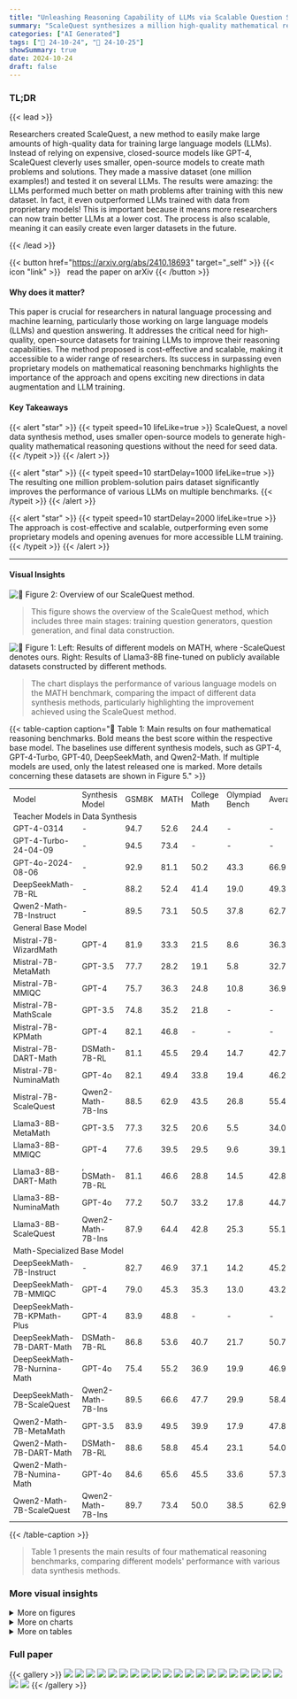 ```yaml
---
title: "Unleashing Reasoning Capability of LLMs via Scalable Question Synthesis from Scratch"
summary: "ScaleQuest synthesizes a million high-quality mathematical reasoning problems using efficient open-source methods, substantially boosting LLM reasoning performance."
categories: ["AI Generated"]
tags: ["🔖 24-10-24", "🤗 24-10-25"]
showSummary: true
date: 2024-10-24
draft: false
---
```


### TL;DR


{{< lead >}}

Researchers created ScaleQuest, a new method to easily make large amounts of high-quality data for training large language models (LLMs).  Instead of relying on expensive, closed-source models like GPT-4, ScaleQuest cleverly uses smaller, open-source models to create math problems and solutions. They made a massive dataset (one million examples!) and tested it on several LLMs.  The results were amazing: the LLMs performed much better on math problems after training with this new dataset.  In fact, it even outperformed LLMs trained with data from proprietary models!  This is important because it means more researchers can now train better LLMs at a lower cost. The process is also scalable, meaning it can easily create even larger datasets in the future.

{{< /lead >}}


{{< button href="https://arxiv.org/abs/2410.18693" target="_self" >}}
{{< icon "link" >}} &nbsp; read the paper on arXiv
{{< /button >}}

#### Why does it matter?
This paper is crucial for researchers in natural language processing and machine learning, particularly those working on large language models (LLMs) and question answering. It addresses the critical need for high-quality, open-source datasets for training LLMs to improve their reasoning capabilities. The method proposed is cost-effective and scalable, making it accessible to a wider range of researchers. Its success in surpassing even proprietary models on mathematical reasoning benchmarks highlights the importance of the approach and opens exciting new directions in data augmentation and LLM training.
#### Key Takeaways

{{< alert "star" >}}
{{< typeit speed=10 lifeLike=true >}} ScaleQuest, a novel data synthesis method, uses smaller open-source models to generate high-quality mathematical reasoning questions without the need for seed data. {{< /typeit >}}
{{< /alert >}}

{{< alert "star" >}}
{{< typeit speed=10 startDelay=1000 lifeLike=true >}} The resulting one million problem-solution pairs dataset significantly improves the performance of various LLMs on multiple benchmarks. {{< /typeit >}}
{{< /alert >}}

{{< alert "star" >}}
{{< typeit speed=10 startDelay=2000 lifeLike=true >}} The approach is cost-effective and scalable, outperforming even some proprietary models and opening avenues for more accessible LLM training. {{< /typeit >}}
{{< /alert >}}

------
#### Visual Insights



![](figures/figures_3_0.png "🔼 Figure 2: Overview of our ScaleQuest method.")

> This figure shows the overview of the ScaleQuest method, which includes three main stages: training question generators, question generation, and final data construction.





![](charts/charts_1_0.png "🔼 Figure 1: Left: Results of different models on MATH, where -ScaleQuest denotes ours. Right: Results of Llama3-8B fine-tuned on publicly available datasets constructed by different methods.")

> The chart displays the performance of various language models on the MATH benchmark, comparing the impact of different data synthesis methods, particularly highlighting the improvement achieved using the ScaleQuest method.





{{< table-caption caption="🔽 Table 1: Main results on four mathematical reasoning benchmarks. Bold means the best score within the respective base model. The baselines use different synthesis models, such as GPT-4, GPT-4-Turbo, GPT-40, DeepSeekMath, and Qwen2-Math. If multiple models are used, only the latest released one is marked. More details concerning these datasets are shown in Figure 5." >}}
<table id='2' style='font-size:14px'><tr><td>Model</td><td>Synthesis Model</td><td>GSM8K</td><td>MATH</td><td>College Math</td><td>Olympiad Bench</td><td>Average</td></tr><tr><td colspan="7">Teacher Models in Data Synthesis</td></tr><tr><td>GPT-4-0314</td><td>-</td><td>94.7</td><td>52.6</td><td>24.4</td><td>-</td><td>-</td></tr><tr><td>GPT-4-Turbo-24-04-09</td><td>-</td><td>94.5</td><td>73.4</td><td>-</td><td>-</td><td>-</td></tr><tr><td>GPT-4o-2024-08-06</td><td>-</td><td>92.9</td><td>81.1</td><td>50.2</td><td>43.3</td><td>66.9</td></tr><tr><td>DeepSeekMath-7B-RL</td><td>-</td><td>88.2</td><td>52.4</td><td>41.4</td><td>19.0</td><td>49.3</td></tr><tr><td>Qwen2-Math-7B-Instruct</td><td>-</td><td>89.5</td><td>73.1</td><td>50.5</td><td>37.8</td><td>62.7</td></tr><tr><td colspan="7">General Base Model</td></tr><tr><td>Mistral-7B- WizardMath</td><td>GPT-4</td><td>81.9</td><td>33.3</td><td>21.5</td><td>8.6</td><td>36.3</td></tr><tr><td>Mistral-7B-MetaMath</td><td>GPT-3.5</td><td>77.7</td><td>28.2</td><td>19.1</td><td>5.8</td><td>32.7</td></tr><tr><td>Mistral-7B-MMIQC</td><td>GPT-4</td><td>75.7</td><td>36.3</td><td>24.8</td><td>10.8</td><td>36.9</td></tr><tr><td>Mistral-7B-MathScale</td><td>GPT-3.5</td><td>74.8</td><td>35.2</td><td>21.8</td><td>-</td><td>-</td></tr><tr><td>Mistral-7B-KPMath</td><td>GPT-4</td><td>82.1</td><td>46.8</td><td>-</td><td>-</td><td>-</td></tr><tr><td>Mistral-7B-DART-Math</td><td>DSMath-7B-RL</td><td>81.1</td><td>45.5</td><td>29.4</td><td>14.7</td><td>42.7</td></tr><tr><td>Mistral-7B-NuminaMath</td><td>GPT-4o</td><td>82.1</td><td>49.4</td><td>33.8</td><td>19.4</td><td>46.2</td></tr><tr><td>Mistral-7B-ScaleQuest</td><td>Qwen2-Math-7B-Ins</td><td>88.5</td><td>62.9</td><td>43.5</td><td>26.8</td><td>55.4</td></tr><tr><td>Llama3-8B-MetaMath</td><td>GPT-3.5</td><td>77.3</td><td>32.5</td><td>20.6</td><td>5.5</td><td>34.0</td></tr><tr><td>Llama3-8B-MMIQC</td><td>GPT-4</td><td>77.6</td><td>39.5</td><td>29.5</td><td>9.6</td><td>39.1</td></tr><tr><td>Llama3-8B-DART-Math</td><td>, DSMath-7B-RL</td><td>81.1</td><td>46.6</td><td>28.8</td><td>14.5</td><td>42.8</td></tr><tr><td>Llama3-8B-NuminaMath</td><td>GPT-4o</td><td>77.2</td><td>50.7</td><td>33.2</td><td>17.8</td><td>44.7</td></tr><tr><td>Llama3-8B-ScaleQuest</td><td>Qwen2-Math-7B-Ins</td><td>87.9</td><td>64.4</td><td>42.8</td><td>25.3</td><td>55.1</td></tr><tr><td colspan="7">Math-Specialized Base Model</td></tr><tr><td>DeepSeekMath-7B-Instruct</td><td>-</td><td>82.7</td><td>46.9</td><td>37.1</td><td>14.2</td><td>45.2</td></tr><tr><td>DeepSeekMath-7B-MMIQC</td><td>GPT-4</td><td>79.0</td><td>45.3</td><td>35.3</td><td>13.0</td><td>43.2</td></tr><tr><td>DeepSeekMath-7B-KPMath-Plus</td><td>GPT-4</td><td>83.9</td><td>48.8</td><td>-</td><td>-</td><td>-</td></tr><tr><td>DeepSeekMath-7B-DART-Math</td><td>DSMath-7B-RL</td><td>86.8</td><td>53.6</td><td>40.7</td><td>21.7</td><td>50.7</td></tr><tr><td>DeepSeekMath-7B-Nurnina-Math</td><td>GPT-4o</td><td>75.4</td><td>55.2</td><td>36.9</td><td>19.9</td><td>46.9</td></tr><tr><td>DeepSeekMath-7B-ScaleQuest</td><td>Qwen2-Math-7B-Ins</td><td>89.5</td><td>66.6</td><td>47.7</td><td>29.9</td><td>58.4</td></tr><tr><td>Qwen2-Math-7B-MetaMath</td><td>GPT-3.5</td><td>83.9</td><td>49.5</td><td>39.9</td><td>17.9</td><td>47.8</td></tr><tr><td>Qwen2-Math-7B-DART-Math</td><td>DSMath-7B-RL</td><td>88.6</td><td>58.8</td><td>45.4</td><td>23.1</td><td>54.0</td></tr><tr><td>Qwen2-Math-7B-Numina-Math</td><td>GPT-4o</td><td>84.6</td><td>65.6</td><td>45.5</td><td>33.6</td><td>57.3</td></tr><tr><td>Qwen2-Math-7B-ScaleQuest</td><td>Qwen2-Math-7B-Ins</td><td>89.7</td><td>73.4</td><td>50.0</td><td>38.5</td><td>62.9</td></tr></table>{{< /table-caption >}}

> Table 1 presents the main results of four mathematical reasoning benchmarks, comparing different models' performance with various data synthesis methods.



### More visual insights

<details>
<summary>More on figures
</summary>


![](figures/figures_15_0.png "🔼 Figure 2: Overview of our ScaleQuest method.")

> The figure illustrates the overall process of the ScaleQuest method, starting from training question generators to constructing the final dataset.


![](figures/figures_18_0.png "🔼 Figure 1: Left: Results of different models on MATH, where -ScaleQuest denotes ours. Right: Results of Llama3-8B fine-tuned on publicly available datasets constructed by different methods.")

> The figure shows the performance comparison of various LLMs on MATH benchmark and Llama3-8B fine-tuned on different publicly available datasets.


![](figures/figures_20_0.png "🔼 Figure 1: Left: Results of different models on MATH, where -ScaleQuest denotes ours. Right: Results of Llama3-8B fine-tuned on publicly available datasets constructed by different methods.")

> The figure shows the performance comparison of different LLMs on MATH benchmark with and without using ScaleQuest dataset and also the comparison of Llama3-8B fine-tuned on different publicly available datasets.


</details>



<details>
<summary>More on charts
</summary>


![](charts/charts_1_1.png "🔼 Figure 1: Left: Results of different models on MATH, where -ScaleQuest denotes ours. Right: Results of Llama3-8B fine-tuned on publicly available datasets constructed by different methods.")

> The chart displays the performance of various models on the MATH benchmark, comparing the performance gains achieved using different data synthesis methods, notably highlighting the performance boost from the ScaleQuest method.


![](charts/charts_1_2.png "🔼 Figure 1: Left: Results of different models on MATH, where -ScaleQuest denotes ours. Right: Results of Llama3-8B fine-tuned on publicly available datasets constructed by different methods.")

> The chart displays the performance of various models on the MATH benchmark and Llama3-8B fine-tuned on different datasets, highlighting the impact of ScaleQuest.


![](charts/charts_3_0.png "🔼 Figure 3: The difficulty distribution of two real-world datasets and two synthetic datasets. The difficulty score is calculated based solely on the problem part.")

> The chart displays the distribution of difficulty scores for two real-world datasets (GSM8K and MATH) and two synthetic datasets generated using a question fine-tuning method.


![](charts/charts_4_0.png "🔼 Figure 4: The solvability and difficulty of the raw questions generated by the QFT model and the optimized ones.")

> The chart displays the solvability and difficulty ratios of questions before and after optimization using two different optimization models.


![](charts/charts_8_0.png "🔼 Figure 5: A comparison of the synthetic dataset generated by the raw instruct model, the model after QFT, the model after QPO, and the final dataset after applying reward filtering. The evaluation covers question solvability, difficulty, and instruction tuning effectiveness on Llama3-8B.")

> The chart compares the solvability, difficulty, and accuracy of a synthetic dataset generated using different stages of a question generation method, showing improvements at each stage.


![](charts/charts_15_0.png "🔼 Figure 1: Left: Results of different models on MATH, where -ScaleQuest denotes ours. Right: Results of Llama3-8B fine-tuned on publicly available datasets constructed by different methods.")

> The chart displays a comparison of various LLMs' performance on the MATH benchmark, showcasing the improvement achieved using the ScaleQuest dataset.


![](charts/charts_15_1.png "🔼 Figure 1: Left: Results of different models on MATH, where -ScaleQuest denotes ours. Right: Results of Llama3-8B fine-tuned on publicly available datasets constructed by different methods.")

> The chart displays the performance of various models on the MATH benchmark, comparing the impact of different data synthesis methods, including ScaleQuest, on model accuracy.


</details>



<details>
<summary>More on tables
</summary>


{{< table-caption caption="🔽 Table 1: Main results on four mathematical reasoning benchmarks. Bold means the best score within the respective base model. The baselines use different synthesis models, such as GPT-4, GPT-4-Turbo, GPT-40, DeepSeekMath, and Qwen2-Math. If multiple models are used, only the latest released one is marked. More details concerning these datasets are shown in Figure 5." >}}
<table id='2' style='font-size:14px'><tr><td>Questions Source</td><td>Response Synthesis Model</td><td>GSM8K</td><td>MATH</td><td>College Math</td><td>Olympiad Bench</td><td>Average</td></tr><tr><td>MetaMath</td><td>Qwen2-Math-7B-Instruct</td><td>84.5</td><td>53.8</td><td>40.1</td><td>22.1</td><td>50.1</td></tr><tr><td>OrcaMath</td><td>Qwen2-Math-7B-Instruct</td><td>84.2</td><td>53.7</td><td>40.5</td><td>23.7</td><td>50.5</td></tr><tr><td>NuminaMath</td><td>Qwen2-Math-7B-Instruct</td><td>86.0</td><td>65.9</td><td>46.1</td><td>30.2</td><td>57.1</td></tr><tr><td>ScaleQuest</td><td>Qwen2-Math-7B-Instruct</td><td>89.5</td><td>66.6</td><td>47.7</td><td>29.9</td><td>58.4</td></tr></table>{{< /table-caption >}}

> Table 1 presents the main results of four mathematical reasoning benchmarks, comparing the performance of various models using different data synthesis methods.


{{< table-caption caption="🔽 Table 1: Main results on four mathematical reasoning benchmarks. Bold means the best score within the respective base model. The baselines use different synthesis models, such as GPT-4, GPT-4-Turbo, GPT-40, DeepSeekMath, and Qwen2-Math. If multiple models are used, only the latest released one is marked. More details concerning these datasets are shown in Figure 5." >}}
<table id='4' style='font-size:16px'><tr><td>Synthetic Dataset</td><td># Samples</td><td>GSM8K</td><td>MATH</td><td>College Math</td><td>Olympiad Bench</td><td>Average</td></tr><tr><td>ScaleQuest-DSMath</td><td>400K</td><td>87.6</td><td>52.2</td><td>39.8</td><td>19.4</td><td>49.8</td></tr><tr><td>ScaleQuest-Qwen2-Math</td><td>400K</td><td>86.8</td><td>56.1</td><td>39.6</td><td>18.7</td><td>50.3</td></tr><tr><td>Mixed</td><td>400K</td><td>87.8</td><td>58.0</td><td>40.1</td><td>22.2</td><td>52.0</td></tr></table>{{< /table-caption >}}

> Table 1 presents the main results of four mathematical reasoning benchmarks, comparing the performance of different models using various data synthesis methods.


{{< table-caption caption="🔽 Table 1: Main results on four mathematical reasoning benchmarks. Bold means the best score within the respective base model. The baselines use different synthesis models, such as GPT-4, GPT-4-Turbo, GPT-40, DeepSeekMath, and Qwen2-Math. If multiple models are used, only the latest released one is marked. More details concerning these datasets are shown in Figure 5." >}}
<table id='2' style='font-size:16px'><tr><td colspan="2">Phase</td><td>Type</td><td># Samples</td><td>GPU hours</td><td>Cost ($)</td></tr><tr><td rowspan="2">QFT</td><td>Training DSMath-QFT</td><td>Train</td><td>15K</td><td>2.0</td><td>2.6</td></tr><tr><td>Training Qwen2-Math-QFT</td><td>Train</td><td>15K</td><td>1.9</td><td>2.5</td></tr><tr><td rowspan="3">QPO</td><td>Generate Questions</td><td>Infer</td><td>10Kx2</td><td>0.4</td><td>0.5</td></tr><tr><td>Construct Preference Data</td><td>API</td><td>10Kx2</td><td>-</td><td>6.2</td></tr><tr><td>QPO Training</td><td>Train</td><td>10Kx2</td><td>6.6</td><td>8.5</td></tr><tr><td rowspan="4">Data Synthesis</td><td>Question Generation</td><td>Infer</td><td>2M</td><td>38.4</td><td>49.5</td></tr><tr><td>solvability & difficulty check</td><td>Infer</td><td>2M</td><td>110.6</td><td>142.7</td></tr><tr><td>Response Generation</td><td>Infer</td><td>1Mx5</td><td>251.0</td><td>323.8</td></tr><tr><td>Reward Scoring</td><td>Infer</td><td>1Mx5</td><td>112.0</td><td>144.5</td></tr><tr><td colspan="3">Total</td><td>1M</td><td>522.9</td><td>680.8</td></tr><tr><td colspan="3">GPT-4 cost (generating the same number of tokens)</td><td>-</td><td>-</td><td>24,939.5</td></tr><tr><td colspan="3">GPT-4o cost (generating the same number of tokens)</td><td>-</td><td>-</td><td>6,115.9</td></tr></table>{{< /table-caption >}}

> Table 1 presents the main results of four mathematical reasoning benchmarks, comparing different models' performance using various data synthesis methods and highlighting the best performance achieved within each base model.


{{< table-caption caption="🔽 Table 1: Main results on four mathematical reasoning benchmarks. Bold means the best score within the respective base model. The baselines use different synthesis models, such as GPT-4, GPT-4-Turbo, GPT-40, DeepSeekMath, and Qwen2-Math. If multiple models are used, only the latest released one is marked. More details concerning these datasets are shown in Figure 5." >}}
<br><table id='2' style='font-size:16px'><tr><td>REFERENCES</td></tr><tr><td></td></tr><tr><td>Zhangir Azerbayev, Hailey Schoelkopf, Keiran Paster, Marco Dos Santos, Stephen McAleer, Al- bert Q Jiang, Jia Deng, Stella Biderman, and Sean Welleck. Llemma: An open language model for mathematics. arXiv preprint arXiv:2310.10631, 2023. Zheng Cai, Maosong Cao, Haojiong Chen, Kai Chen, Keyu Chen, Xin Chen, Xun Chen, Zehui Chen, Zhi Chen, Pei Chu, et al. Internlm2 technical report. arXiv preprint arXiv:2403.17297, 2024.</td></tr><tr><td>Jiaao Chen, Xiaoman Pan, Dian Yu, Kaiqiang Song, Xiaoyang Wang, Dong Yu, and Jianshu Chen. Skills-in-context prompting: Unlocking compositionality in large language models. arXiv preprint arXiv:2308.00304, 2023.</td></tr><tr><td>Wenhu Chen, Xueguang Ma, Xinyi Wang, and William w Cohen. Program of thoughts prompt- ing: Disentangling computation from reasoning for numerical reasoning tasks. arXiv preprint arXiv:2211.12588, 2022.</td></tr><tr><td>Yew Ken Chia, Guizhen Chen, Luu Anh Tuan, Soujanya Poria, and Lidong Bing. Contrastive chain- of-thought prompting. arXiv preprint arXiv:2311.09277, 2023.</td></tr><tr><td>Karl Cobbe, Vineet Kosaraju, Mohammad Bavarian, Mark Chen, Heewoo Jun, Lukasz Kaiser, Matthias Plappert, Jerry Tworek, Jacob Hilton, Reiichiro Nakano, et al. Training verifiers to solve math word problems. arXiv preprint arXiv:2110.14168, 2021.</td></tr><tr><td>Aniket Didolkar, Anirudh Goyal, Nan Rosemary Ke, Siyuan Guo, Michal Valko, Timothy Lillicrap, Danilo Rezende, Yoshua Bengio, Michael Mozer, and Sanjeev Arora. Metacognitive capabilities of llms: An exploration in mathematical problem solving. arXiv preprint arXiv:2405.12205, 2024.</td></tr><tr><td>Abhimanyu Dubey, Abhinav Jauhri, Abhinav Pandey, Abhishek Kadian, Ahmad Al-Dahle, Aiesha Letman, Akhil Mathur, Alan Schelten, Amy Yang, Angela Fan, et al. The llama 3 herd of models. arXiv preprint arXiv:2407.21783, 2024.</td></tr><tr><td>Run-Ze Fan, Xuefeng Li, Haoyang Zou, Junlong Li, Shwai He, Ethan Chern, Jiewen Hu, and Pengfei Liu. Reformatted alignment. arXiv preprint arXiv:2402.12219, 2024.</td></tr><tr><td>Luyu Gao, Aman Madaan, Shuyan Zhou, Uri Alon, Pengfei Liu, Yiming Yang, Jamie Callan, and Graham Neubig. Pal: Program-aided language models. In International Conference on Machine Learning, pp. 10764-10799. PMLR, 2023.</td></tr><tr><td>Zhibin Gou, Zhihong Shao, Yeyun Gong, Yujiu Yang, Minlie Huang, Nan Duan, Weizhu Chen, et al. Tora: A tool-integrated reasoning agent for mathematical problem solving. arXiv preprint arXiv:2309.17452, 2023.</td></tr><tr><td>Chaoqun He, Renjie Luo, Yuzhuo Bai, Shengding Hu, Zhen Leng Thai, Junhao Shen, Jinyi Hu, Xu Han, Yujie Huang, Yuxiang Zhang, et al. Olympiadbench: A challenging benchmark for promoting agi with olympiad-level bilingual multimodal scientific problems. arXiv preprint arXiv:2402.14008, 2024.</td></tr><tr><td>Dan Hendrycks, Collin Burns, Saurav Kadavath, Akul Arora, Steven Basart, Eric Tang, Dawn Song, and Jacob Steinhardt. Measuring mathematical problem solving with the math dataset. arXiv preprint arXiv:2103.03874, 2021.</td></tr><tr><td>Yiming Huang, Xiao Liu, Yeyun Gong, Zhibin Gou, Yelong Shen, Nan Duan, and Weizhu Chen. Key-point-driven data synthesis with its enhancement on mathematical reasoning. arXiv preprint arXiv:2403.02333, 2024a.</td></tr><tr><td>Yinya Huang, Xiaohan Lin, Zhengying Liu, Qingxing Cao, Huajian Xin, Haiming Wang, Zhenguo Li, Linqi Song, and Xiaodan Liang. Mustard: Mastering uniform synthesis of theorem and proof data. arXiv preprint arXiv:2402.08957, 2024b.</td></tr></table>{{< /table-caption >}}

> Table 1 presents the main results of four mathematical reasoning benchmarks comparing different models and data synthesis methods, showing ScaleQuest's significant outperformance.


{{< table-caption caption="🔽 Table 1: Main results on four mathematical reasoning benchmarks. Bold means the best score within the respective base model. The baselines use different synthesis models, such as GPT-4, GPT-4-Turbo, GPT-40, DeepSeekMath, and Qwen2-Math. If multiple models are used, only the latest released one is marked." >}}
<table id='4' style='font-size:14px'><tr><td>Dataset</td><td>Size</td><td>Synthesis Model</td><td>Public</td></tr><tr><td>WizardMath uo et al 2023</td><td>96K</td><td>GPT-4</td><td></td></tr><tr><td>MetaMath Yu et al 23a</td><td>395K</td><td>GPT-3.5-Turbo</td><td></td></tr><tr><td>MMIQC LIU & Yao 24 1tra et a 24</td><td>2294K</td><td>GPT-4 & GPT-3.5-Turbo & Human</td><td></td></tr><tr><td>Orca-Math Xwin-Math 1 et al )24a</td><td>200K 1440K</td><td>GPT-4-Turbo</td><td></td></tr><tr><td>KPMath-Plus Huang et al 2024a</td><td>1576K</td><td>GPT-4-Turbo GPT-4</td><td>X</td></tr><tr><td>MathsScale lang et al 2024</td><td>2021K</td><td>GPT-3.5 & Human</td><td>X</td></tr><tr><td>DART-Math long et al 2024</td><td>585K</td><td>DeepSeekMath-7B-RL</td><td>V</td></tr><tr><td>Numina-Math L1 et al. 2024c</td><td>860K</td><td>GPT-4 & GPT-4o</td><td></td></tr><tr><td>ScaleQuest</td><td>1000K</td><td>DeepSeekMath-7B-RL Qwen2-Math-7B-Instruct</td><td>V</td></tr></table>{{< /table-caption >}}

> Table 1 presents the main results of four mathematical reasoning benchmarks, comparing the performance of different models using various data synthesis methods.


{{< table-caption caption="🔽 Table 1: Main results on four mathematical reasoning benchmarks. Bold means the best score within the respective base model. The baselines use different synthesis models, such as GPT-4, GPT-4-Turbo, GPT-40, DeepSeekMath, and Qwen2-Math. If multiple models are used, only the latest released one is marked. More details concerning these datasets are shown in Figure 5." >}}
<table id='1' style='font-size:14px'><tr><td>Examples for Solvability Optimization</td></tr><tr><td>Problems 1 (Before Optimization):</td></tr><tr><td>There are 10 survivors in an emergency room. Each survivor is either a child, a woman, or a man. If there are 4 men and 3 times as many women as men, how many children are there?</td></tr><tr><td>Problems 1 (After Optimization):</td></tr><tr><td>There are 10 survivors in an emergency room. Each survivor is either a child, a woman, or a man. If there are 4 men and an equal number of women as men, how many children are there?</td></tr><tr><td>Problems 2 (Before Optimization):</td></tr><tr><td>How many sides does a polygon have if it is a regular polygon?</td></tr><tr><td>Problems 2 (After Optimization):</td></tr><tr><td>How many sides does a regular polygon have if each interior angle is 120 degrees?</td></tr><tr><td>Problems 3 (Before Optimization):</td></tr><tr><td>Find the sum of the first three terms of this series.</td></tr><tr><td>Problems 3 (After Optimization):</td></tr><tr><td>Calculate the sum of the first three terms of the arithmetic series where the first term is 5 and the common difference is 3.</td></tr></table>{{< /table-caption >}}

> Table 1 presents the main results of four mathematical reasoning benchmarks comparing different models' performance with various data synthesis methods.


{{< table-caption caption="🔽 Table 1: Main results on four mathematical reasoning benchmarks. Bold means the best score within the respective base model. The baselines use different synthesis models, such as GPT-4, GPT-4-Turbo, GPT-40, DeepSeekMath, and Qwen2-Math. If multiple models are used, only the latest released one is marked. More details concerning these datasets are shown in Figure 5." >}}
<br><table id='4' style='font-size:14px'><tr><td>Problems 1 (Before Optimization):</td></tr><tr><td>How many 4-digit positive integers are there?</td></tr><tr><td>Problems 1 (After Optimization):</td></tr><tr><td>How many 4-digit positive integers can be formed using non-repeating digits where the sum of these digits must be even, and the integers fall within the range of 1000 to 9999?</td></tr><tr><td>Problems 2 (Before Optimization):</td></tr><tr><td>The average of 15 numbers is 32. An additional number is then added to the list, and the new average of the 16 numbers is 34. What number was added to the list?</td></tr><tr><td>Problems 2 (After Optimization): The average of 15 positive integers is 32, but one integer fluctuates to 30 before adding a new number. After adding this new number, the average of the 16 integers becomes 34. Calculate the added number and find the standard deviation of all 16 integers, considering their ascending order.</td></tr><tr><td>Problems 3 (Before Optimization):</td></tr><tr><td></td></tr><tr><td>A fair coin is tossed 50 times, what is the probability of getting heads at least 25 times? Problems 3 (After Optimization):</td></tr><tr><td>A fair coin is tossed 50 times; what is the probability of obtaining heads at least 25 times, and can you also calculate the expected number, variance, and standard deviation of heads while determining the likelihood that the total number of heads exceeds 30?</td></tr></table>{{< /table-caption >}}

> Table 1 presents the main results of four mathematical reasoning benchmarks, comparing various models' performance using different data synthesis methods.


</details>


### Full paper

{{< gallery >}}
<img src="paper_images/1.png" class="grid-w50 md:grid-w33 xl:grid-w25" />
<img src="paper_images/2.png" class="grid-w50 md:grid-w33 xl:grid-w25" />
<img src="paper_images/3.png" class="grid-w50 md:grid-w33 xl:grid-w25" />
<img src="paper_images/4.png" class="grid-w50 md:grid-w33 xl:grid-w25" />
<img src="paper_images/5.png" class="grid-w50 md:grid-w33 xl:grid-w25" />
<img src="paper_images/6.png" class="grid-w50 md:grid-w33 xl:grid-w25" />
<img src="paper_images/7.png" class="grid-w50 md:grid-w33 xl:grid-w25" />
<img src="paper_images/8.png" class="grid-w50 md:grid-w33 xl:grid-w25" />
<img src="paper_images/9.png" class="grid-w50 md:grid-w33 xl:grid-w25" />
<img src="paper_images/10.png" class="grid-w50 md:grid-w33 xl:grid-w25" />
<img src="paper_images/11.png" class="grid-w50 md:grid-w33 xl:grid-w25" />
<img src="paper_images/12.png" class="grid-w50 md:grid-w33 xl:grid-w25" />
<img src="paper_images/13.png" class="grid-w50 md:grid-w33 xl:grid-w25" />
<img src="paper_images/14.png" class="grid-w50 md:grid-w33 xl:grid-w25" />
<img src="paper_images/15.png" class="grid-w50 md:grid-w33 xl:grid-w25" />
<img src="paper_images/16.png" class="grid-w50 md:grid-w33 xl:grid-w25" />
<img src="paper_images/17.png" class="grid-w50 md:grid-w33 xl:grid-w25" />
<img src="paper_images/18.png" class="grid-w50 md:grid-w33 xl:grid-w25" />
<img src="paper_images/19.png" class="grid-w50 md:grid-w33 xl:grid-w25" />
<img src="paper_images/20.png" class="grid-w50 md:grid-w33 xl:grid-w25" />
<img src="paper_images/21.png" class="grid-w50 md:grid-w33 xl:grid-w25" />
<img src="paper_images/22.png" class="grid-w50 md:grid-w33 xl:grid-w25" />
{{< /gallery >}}